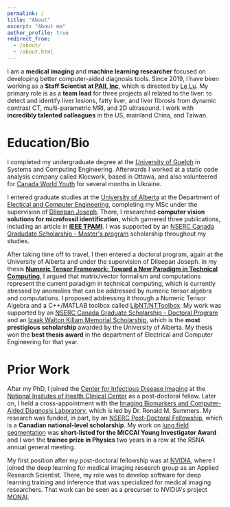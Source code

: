 ```yaml
---
permalink: /
title: "About"
excerpt: "About me"
author_profile: true
redirect_from: 
  - /about/
  - /about.html
---
```



I am a **medical imaging** and **machine learning researcher** focused on developing better computer-aided diagnosis tools. Since 2019, I have been working as a **Staff Scientist at [PAII, Inc](wwww.paii-labs.com)**, which is directed by [Le Lu](cs.jhu.edu/~lelu). My primary role is as a **team lead** for three projects all related to the liver: to detect and identify liver lesions, fatty liver, and liver fibrosis from dynamic contrast CT, multi-parametric MRI, and 2D ultrasound. I work with **incredibly talented colleagues** in the US, mainland China, and Taiwan. 




Education/Bio
======

I completed my undergraduate degree at the [University of Guelph](https://www.uoguelph.ca/) in Systems and Computing Engineering. Afterwards I worked at a static code analysis company called Klocwork, based in Ottawa, and also volunteered for [Canada World Youth](https://canadaworldyouth.org/) for several months in Ukraine. 

I entered graduate studies at the [University of Alberta](https://www.ualberta.ca/index.html) at the Department of [Electical and Computer Engineering](https://www.ualberta.ca/engineering/electrical-computer-engineering/index.html), completing my MSc under the supervision of [Dileepan Joseph](https://sites.google.com/a/ualberta.ca/djoseph/). There, I researched **computer vision solutions for microfossil identification**, which garnered three publications, including an article in **[IEEE TPAMI](https://extragoya.github.io/publications/2011-01-01-Maximum-likelihood-estimation-of-depth-maps-using-photometric-stereo)**. I was supported by an [NSERC Canada Gradudate Scholarship - Master's program](https://www.nserc-crsng.gc.ca/Students-Etudiants/PG-CS/CGSM-BESCM_eng.asp) scholarship throughout my studies. 

After taking time off to travel, I then entered a doctoral program, again at the University of Alberta and under the supervision of Dileepan Joseph. In my thesis **[Numeric Tensor Framework: Toward a New Paradigm in Technical Computing](https://era.library.ualberta.ca/items/bbd2bc24-91f0-4bbe-b4c1-fbc29b3eaab4)**, I argued that matrix/vector formalism and computations represent the current paradigm in technical computing, which is currently stressed by anomalies that can be addressed by numeric tensor algebra and computations. I proposed addressing it through a Numeric Tensor Algebra and a C++/MATLAB toolbox called [LibNT/NTToolbox](https://github.com/extragoya/LibNT). My work was supported by an [NSERC Canada Graduate Scholarship - Doctoral Program](https://www.nserc-crsng.gc.ca/Students-Etudiants/PG-CS/CGSD-BESCD_eng.asp) and an [Izaak Walton Killam Memorial Scholarship](https://www.ualberta.ca/graduate-studies/awards-and-funding/scholarships/killam.html), which is the **most prestigious scholarship** awarded by the University of Alberta. My thesis won the **best thesis award** in the department of Electrical and Computer Engineering for that year. 


Prior Work
======

After my PhD, I joined the [Center for Infectious Disease Imaging](https://clinicalcenter.nih.gov/drd/cidi.html) at the [National Insitutes of Health Clinical Center](https://clinicalcenter.nih.gov/) as a post-doctoral fellow. Later on, I held a cross-appointment with the [Imaging Biomarkers and Computer-Aided Diagnosis Laboratory](https://irp.nih.gov/pi/ronald-summers), which is led by Dr. Ronald M. Summers. My research was funded, in part, by an [NSERC Post-Doctoral Fellowship](https://www.nserc-crsng.gc.ca/students-etudiants/pd-np/pdf-bp_eng.asp), which is a **Canadian national-level scholarship**. My work on [lung field segmentation](https://extragoya.github.io/proceedings/2017-01-01-Progressive-and-multi-path-holistically-nested-neural-networks-for-pathological-lung-segmentation-from-CT-images) was **short-listed for the MICCAI Young Investigator Award** and I won the **trainee prize in Physics** two years in a row at the RSNA annual general meeting. 

My first position after my post-doctoral fellowship was at [NVIDIA](www.nvidia.com), where I joined the deep learning for medical imaging research group as an Applied Research Scientist. There, my role was to develop software for deep learning training and inference that was specialized for medical imaging researchers. That work can be seen as a precurser to NVIDIA's project [MONAI](https://github.com/Project-MONAI/MONAI). 




